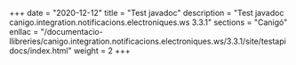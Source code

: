 +++
date        = "2020-12-12"
title       = "Test javadoc"
description = "Test javadoc canigo.integration.notificacions.electroniques.ws 3.3.1"
sections    = "Canigó"
enllac		= "/documentacio-llibreries/canigo.integration.notificacions.electroniques.ws/3.3.1/site/testapidocs/index.html"
weight		= 2
+++
